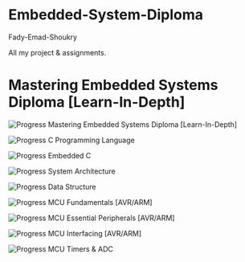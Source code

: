 # Embedded-System-Diploma
Fady-Emad-Shoukry

All my project & assignments. 
# Mastering Embedded Systems Diploma [Learn-In-Depth]

![Progress](https://progress-bar.dev/80/?title=progress)
 Mastering Embedded Systems Diploma [Learn-In-Depth]

![Progress](https://progress-bar.dev/100/?title=completed)
C Programming Language

![Progress](https://progress-bar.dev/100/?title=completed)
Embedded C

![Progress](https://progress-bar.dev/100/?title=completed)
System Architecture

![Progress](https://progress-bar.dev/100/?title=completed)
Data Structure

![Progress](https://progress-bar.dev/100/?title=completed)
MCU Fundamentals [AVR/ARM]

![Progress](https://progress-bar.dev/100/?title=completed)
MCU Essential Peripherals  [AVR/ARM]

![Progress](https://progress-bar.dev/100/?title=completed)
MCU Interfacing  [AVR/ARM]

![Progress](https://progress-bar.dev/50/?title=progress)
MCU Timers & ADC
